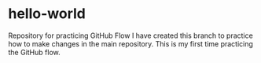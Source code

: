 # hello-world
Repository for practicing GitHub Flow
I have created this branch to practice how to make changes in the main repository. This is my first time practicing the GitHub flow.
